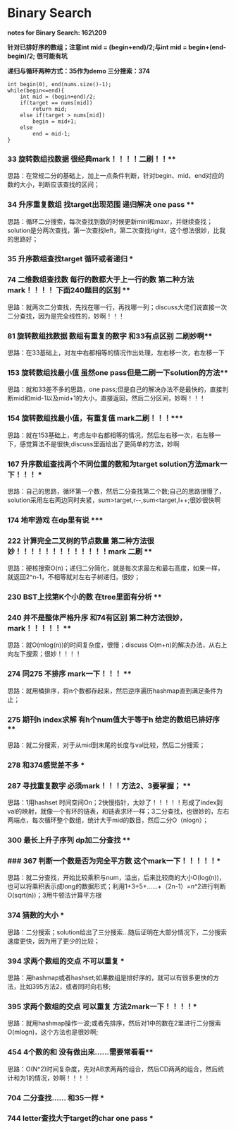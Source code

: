 # Binary Search

**notes for Binary Search: 162\209**

**针对已排好序的数组；注意int mid = (begin+end)/2;与int mid = begin+(end-begin)/2; 很可能有坑**

**递归与循环两种方式：35作为demo 三分搜索：374**

```
int begin(0), end(nums.size()-1);
while(begin<=end){
    int mid = (begin+end)/2;
    if(target == nums[mid])
        return mid;
    else if(target > nums[mid])
        begin = mid+1;
    else
        end = mid-1;
}
```
        
### 33 旋转数组找数据 很经典mark！！！！二刷！！**

思路：在常规二分的基础上，加上一点条件判断，针对begin、mid、end对应的数的大小，判断应该查找的区间；

### 34 升序重复数组 找target出现范围 递归解决 one pass **

思路：循环二分搜索，每次查找到数的时候更新minl和maxr，并继续查找；solution是分两次查找，第一次查找left，第二次查找right，这个想法很妙，比我的思路好；

### 35 升序数组查找target 循环或者递归 *
### 74 二维数组查找数 每行的数都大于上一行的数 第二种方法mark！！！！ 下面240题目的区别 **

思路：就两次二分查找，先找在哪一行，再找哪一列；discuss大佬们说直接一次二分查找，因为是完全线性的，妙啊！！！

### 81 旋转数组找数据 数组有重复的数字 和33有点区别 二刷妙啊**

思路：在33基础上，对左中右都相等的情况作出处理，左右移一次，右左移一下

### 153 旋转数组找最小值 虽然one pass但是二刷一下solution的方法**

思路：就和33差不多的思路，one pass;但是自己的解决办法不是最快的，直接判断mid和mid-1以及mid+1的大小，直接返回，然后二分区间，妙啊！！！

### 154 旋转数组找最小值，有重复值 mark二刷！！！***

思路：就在153基础上，考虑左中右都相等的情况，然后左右移一次，右左移一下，感觉算法不是很快;discuss里面给出了更简单的方法，妙啊

### 167 升序数组查找两个不同位置的数和为target  solution方法mark一下！！！ *

思路：自己的思路，循环第一个数，然后二分查找第二个数;自己的思路很慢了，solution采用左右两边同时夹紧，sum>target,r--,sum<target,l++;很妙很快啊

### 174 地牢游戏 在dp里有说 ***
### 222 计算完全二叉树的节点数量 第二种方法很妙！！！！！！！！！！！！！mark 二刷 **

思路：硬核搜索O(n)；递归二分简化，就是每次求最左和最右高度，如果一样，就返回2^n-1，不相等就对左右子树递归，很妙；

### 230 BST上找第K个小的数 在tree里面有分析 **
### 240 并不是整体严格升序 和74有区别 第二种方法很妙，mark！！！！！ **

思路：就O(mlog(n))的时间复杂度，很慢；discuss O(m+n)的解决办法，从右上向左下搜索；很妙！！！！

### 274 同275 不排序 mark一下！！！ **

思路：就用桶排序，将n个数都存起来，然后逆序遍历hashmap直到满足条件为止；

### 275 期刊h index求解 有h个num值大于等于h 给定的数组已排好序 **

思路：就二分搜索，对于从mid到末尾的长度与val比较，然后二分搜索；

### 278 和374感觉差不多 *
### 287 寻找重复数字 必须mark！！！方法2、3要掌握； **

思路：1用hashset 时间空间On；2快慢指针，太妙了！！！！！形成了index到val的映射，就像一个有环的链表，和链表求环一样；3二分查找，也很妙的，左右两端点，每次循环整个数组，统计大于mid的数目，然后二分O（nlogn）；

### 300 最长上升子序列 dp加二分查找 **

### ### 367 判断一个数是否为完全平方数 这个mark一下！！！！！*

思路：就二分查找，开始比较乘积与num，溢出，后来比较商的大小O(log(n))，也可以将乘积表示成long的数据形式；利用1+3+5+……+（2n-1）=n^2进行判断O(sqrt(n))；3用牛顿法计算平方根

### 374 猜数的大小 *

思路：二分搜索；solution给出了三分搜索…随后证明在大部分情况下，二分搜索速度更快，因为用了更少的比较；

### 394 求两个数组的交点 不可以重复 *

思路：用hashmap或者hashset;如果数组是排好序的，就可以有很多更快的方法，比如395方法2，或者同时向右移;

### 395 求两个数组的交点 可以重复 方法2mark一下！！！！*

思路：就用hashmap操作一波;或者先排序，然后对1中的数在2里进行二分搜索O(mlogn)，这个方法也是很妙啊;

### 454 4个数的和 没有做出来……需要常看看**

思路：O(N^2)时间复杂度，先对AB求两两的组合，然后CD两两的组合，然后统计和为1的情况，妙啊！！！！

### 704 二分查找…… 和35一样 *
### 744 letter查找大于target的char one pass *
